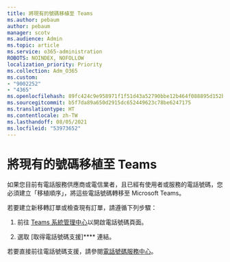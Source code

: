 ```yaml
---
title: 將現有的號碼移植至 Teams
ms.author: pebaum
author: pebaum
manager: scotv
ms.audience: Admin
ms.topic: article
ms.service: o365-administration
ROBOTS: NOINDEX, NOFOLLOW
localization_priority: Priority
ms.collection: Adm_O365
ms.custom:
- "9002252"
- "4365"
ms.openlocfilehash: 89fc424c9e958971f1f51d43a52790bbe12b464f088895d152bfd00f41dd3561
ms.sourcegitcommit: b5f7da89a650d2915dc652449623c78be6247175
ms.translationtype: HT
ms.contentlocale: zh-TW
ms.lasthandoff: 08/05/2021
ms.locfileid: "53973652"
---
```

# <a name="port-existing-numbers-to-teams"></a>將現有的號碼移植至 Teams

如果您目前有電話服務供應商或電信業者，且已經有使用者或服務的電話號碼，您必須建立「移植順序」，將這些電話號碼轉移至 Microsoft Teams。  

若要建立新移轉訂單或檢查現有訂單，請遵循下列步驟： 

1. 前往 [Teams 系統管理中心](https://admin.teams.microsoft.com/phone-numbers)以開啟電話號碼頁面。 

1. 選取 [取得電話號碼支援]**** 連結。 

若要直接前往電話號碼支援，請參閱[電話號碼服務中心](https://pstnsd.powerappsportals.com/)。  